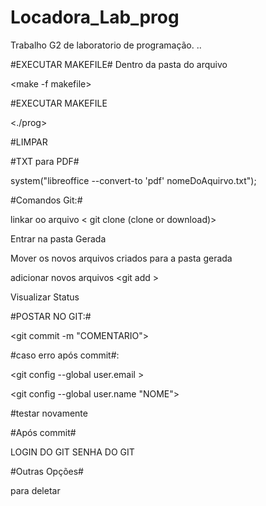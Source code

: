 # Locadora_Lab_prog
Trabalho G2 de laboratorio de programação.
..

#EXECUTAR MAKEFILE#
Dentro da pasta do arquivo

<make -f makefile>
 
#EXECUTAR MAKEFILE

<./prog>

#LIMPAR 

<make clean>
 
#TXT para PDF#

system("libreoffice --convert-to 'pdf' nomeDoAquirvo.txt");
							
#Comandos Git:#

linkar oo arquivo < git clone <LINK DO GIT> <CRIAR NOME DA PASTA DO ARQUIVO> (clone or download)>

Entrar na pasta Gerada <cd local>

Mover os novos arquivos criados para a pasta gerada<mv local da pasta gerada>

adicionar novos arquivos <git add <NOME DO ARQUIVO>>

Visualizar Status <git status>


#POSTAR NO GIT:#

<git commit -m "COMENTARIO">	


#caso erro após commit#:

<git config --global user.email <EMAIL>>

<git config --global user.name "NOME">

#testar novamente

#Após commit#

<git push>

LOGIN DO GIT
SENHA DO GIT

#Outras Opções#

<git rm> para deletar 












